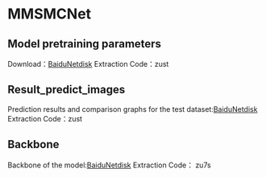 # MMSMCNet <br>
## Model pretraining parameters <br>
Download：[BaiduNetdisk](https://pan.baidu.com/s/1Usb7RRUEG-3INHSmw1zImw)     Extraction Code：zust <br>  
## Result_predict_images  <br>
Prediction results and comparison graphs for the test dataset:[BaiduNetdisk](https://pan.baidu.com/s/1fjTeU6WhDnK2976wjLLBYg)    Extraction Code：zust  <br>
## Backbone   <br>
Backbone of the model:[BaiduNetdisk](https://pan.baidu.com/s/17AI3XUFOA4G2xB1JTK4BGg)    Extraction Code： zu7s  <br>
